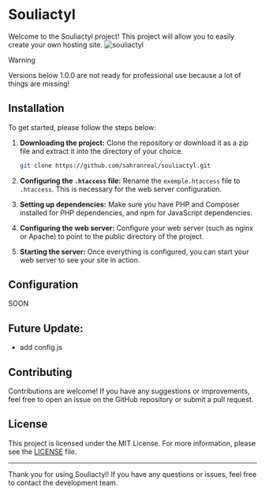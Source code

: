 # Souliactyl

Welcome to the Souliactyl project! This project will allow you to easily create your own hosting site.
![souliactyl](https://github.com/SahranREAL/Souliactyl/assets/94926019/c3ee3f32-bc26-44b1-8dd3-a6e74be611fe)


> [!WARNING]  
> Versions below 1.0.0 are not ready for professional use because a lot of things are missing!

## Installation

To get started, please follow the steps below:

1. **Downloading the project:**
   Clone the repository or download it as a zip file and extract it into the directory of your choice.
   
   ```bash
   git clone https://github.com/sahranreal/souliactyl.git
   ```

2. **Configuring the `.htaccess` file:**
   Rename the `exemple.htaccess` file to `.htaccess`. This is necessary for the web server configuration.

3. **Setting up dependencies:**
   Make sure you have PHP and Composer installed for PHP dependencies, and npm for JavaScript dependencies.

4. **Configuring the web server:**
   Configure your web server (such as nginx or Apache) to point to the public directory of the project.

5. **Starting the server:**
   Once everything is configured, you can start your web server to see your site in action.


## Configuration

SOON

## Future Update:
- add config.js


## Contributing

Contributions are welcome! If you have any suggestions or improvements, feel free to open an issue on the GitHub repository or submit a pull request.

## License

This project is licensed under the MIT License. For more information, please see the [LICENSE](LICENSE) file.

---

Thank you for using Souliactyl! If you have any questions or issues, feel free to contact the development team.
